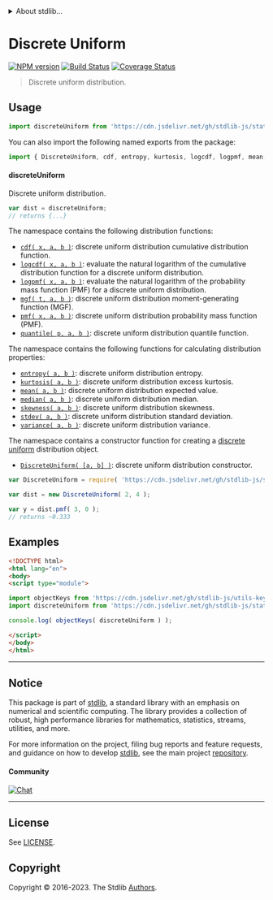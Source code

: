 <!--

@license Apache-2.0

Copyright (c) 2018 The Stdlib Authors.

Licensed under the Apache License, Version 2.0 (the "License");
you may not use this file except in compliance with the License.
You may obtain a copy of the License at

   http://www.apache.org/licenses/LICENSE-2.0

Unless required by applicable law or agreed to in writing, software
distributed under the License is distributed on an "AS IS" BASIS,
WITHOUT WARRANTIES OR CONDITIONS OF ANY KIND, either express or implied.
See the License for the specific language governing permissions and
limitations under the License.

-->


<details>
  <summary>
    About stdlib...
  </summary>
  <p>We believe in a future in which the web is a preferred environment for numerical computation. To help realize this future, we've built stdlib. stdlib is a standard library, with an emphasis on numerical and scientific computation, written in JavaScript (and C) for execution in browsers and in Node.js.</p>
  <p>The library is fully decomposable, being architected in such a way that you can swap out and mix and match APIs and functionality to cater to your exact preferences and use cases.</p>
  <p>When you use stdlib, you can be absolutely certain that you are using the most thorough, rigorous, well-written, studied, documented, tested, measured, and high-quality code out there.</p>
  <p>To join us in bringing numerical computing to the web, get started by checking us out on <a href="https://github.com/stdlib-js/stdlib">GitHub</a>, and please consider <a href="https://opencollective.com/stdlib">financially supporting stdlib</a>. We greatly appreciate your continued support!</p>
</details>

# Discrete Uniform

[![NPM version][npm-image]][npm-url] [![Build Status][test-image]][test-url] [![Coverage Status][coverage-image]][coverage-url] <!-- [![dependencies][dependencies-image]][dependencies-url] -->

> Discrete uniform distribution.



<section class="usage">

## Usage

```javascript
import discreteUniform from 'https://cdn.jsdelivr.net/gh/stdlib-js/stats-base-dists-discrete-uniform@esm/index.mjs';
```

You can also import the following named exports from the package:

```javascript
import { DiscreteUniform, cdf, entropy, kurtosis, logcdf, logpmf, mean, median, mgf, pmf, quantile, skewness, stdev, variance } from 'https://cdn.jsdelivr.net/gh/stdlib-js/stats-base-dists-discrete-uniform@esm/index.mjs';
```

#### discreteUniform

Discrete uniform distribution.

```javascript
var dist = discreteUniform;
// returns {...}
```

The namespace contains the following distribution functions:

<!-- <toc pattern="*+(cdf|pmf|mgf|quantile)*"> -->

<div class="namespace-toc">

-   <span class="signature">[`cdf( x, a, b )`][@stdlib/stats/base/dists/discrete-uniform/cdf]</span><span class="delimiter">: </span><span class="description">discrete uniform distribution cumulative distribution function.</span>
-   <span class="signature">[`logcdf( x, a, b )`][@stdlib/stats/base/dists/discrete-uniform/logcdf]</span><span class="delimiter">: </span><span class="description">evaluate the natural logarithm of the cumulative distribution function for a discrete uniform distribution.</span>
-   <span class="signature">[`logpmf( x, a, b )`][@stdlib/stats/base/dists/discrete-uniform/logpmf]</span><span class="delimiter">: </span><span class="description">evaluate the natural logarithm of the probability mass function (PMF) for a discrete uniform distribution.</span>
-   <span class="signature">[`mgf( t, a, b )`][@stdlib/stats/base/dists/discrete-uniform/mgf]</span><span class="delimiter">: </span><span class="description">discrete uniform distribution moment-generating function (MGF).</span>
-   <span class="signature">[`pmf( x, a, b )`][@stdlib/stats/base/dists/discrete-uniform/pmf]</span><span class="delimiter">: </span><span class="description">discrete uniform distribution probability mass function (PMF).</span>
-   <span class="signature">[`quantile( p, a, b )`][@stdlib/stats/base/dists/discrete-uniform/quantile]</span><span class="delimiter">: </span><span class="description">discrete uniform distribution quantile function.</span>

</div>

<!-- </toc> -->

The namespace contains the following functions for calculating distribution properties:

<!-- <toc pattern="*+(entropy|kurtosis|mean|median|mode|skewness|stdev|variance)*"> -->

<div class="namespace-toc">

-   <span class="signature">[`entropy( a, b )`][@stdlib/stats/base/dists/discrete-uniform/entropy]</span><span class="delimiter">: </span><span class="description">discrete uniform distribution entropy.</span>
-   <span class="signature">[`kurtosis( a, b )`][@stdlib/stats/base/dists/discrete-uniform/kurtosis]</span><span class="delimiter">: </span><span class="description">discrete uniform distribution excess kurtosis.</span>
-   <span class="signature">[`mean( a, b )`][@stdlib/stats/base/dists/discrete-uniform/mean]</span><span class="delimiter">: </span><span class="description">discrete uniform distribution expected value.</span>
-   <span class="signature">[`median( a, b )`][@stdlib/stats/base/dists/discrete-uniform/median]</span><span class="delimiter">: </span><span class="description">discrete uniform distribution median.</span>
-   <span class="signature">[`skewness( a, b )`][@stdlib/stats/base/dists/discrete-uniform/skewness]</span><span class="delimiter">: </span><span class="description">discrete uniform distribution skewness.</span>
-   <span class="signature">[`stdev( a, b )`][@stdlib/stats/base/dists/discrete-uniform/stdev]</span><span class="delimiter">: </span><span class="description">discrete uniform distribution standard deviation.</span>
-   <span class="signature">[`variance( a, b )`][@stdlib/stats/base/dists/discrete-uniform/variance]</span><span class="delimiter">: </span><span class="description">discrete uniform distribution variance.</span>

</div>

<!-- </toc> -->

The namespace contains a constructor function for creating a [discrete uniform][discrete-uniform-distribution] distribution object.

<!-- <toc pattern="*ctor*"> -->

<div class="namespace-toc">

-   <span class="signature">[`DiscreteUniform( [a, b] )`][@stdlib/stats/base/dists/discrete-uniform/ctor]</span><span class="delimiter">: </span><span class="description">discrete uniform distribution constructor.</span>

</div>

<!-- </toc> -->

```javascript
var DiscreteUniform = require( 'https://cdn.jsdelivr.net/gh/stdlib-js/stats-base-dists-discrete-uniform' ).DiscreteUniform;

var dist = new DiscreteUniform( 2, 4 );

var y = dist.pmf( 3, 0 );
// returns ~0.333
```

</section>

<!-- /.usage -->

<section class="examples">

## Examples

<!-- TODO: better examples -->

<!-- eslint no-undef: "error" -->

```html
<!DOCTYPE html>
<html lang="en">
<body>
<script type="module">

import objectKeys from 'https://cdn.jsdelivr.net/gh/stdlib-js/utils-keys@esm/index.mjs';
import discreteUniform from 'https://cdn.jsdelivr.net/gh/stdlib-js/stats-base-dists-discrete-uniform@esm/index.mjs';

console.log( objectKeys( discreteUniform ) );

</script>
</body>
</html>
```

</section>

<!-- /.examples -->

<!-- Section for related `stdlib` packages. Do not manually edit this section, as it is automatically populated. -->

<section class="related">

</section>

<!-- /.related -->

<!-- Section for all links. Make sure to keep an empty line after the `section` element and another before the `/section` close. -->


<section class="main-repo" >

* * *

## Notice

This package is part of [stdlib][stdlib], a standard library with an emphasis on numerical and scientific computing. The library provides a collection of robust, high performance libraries for mathematics, statistics, streams, utilities, and more.

For more information on the project, filing bug reports and feature requests, and guidance on how to develop [stdlib][stdlib], see the main project [repository][stdlib].

#### Community

[![Chat][chat-image]][chat-url]

---

## License

See [LICENSE][stdlib-license].


## Copyright

Copyright &copy; 2016-2023. The Stdlib [Authors][stdlib-authors].

</section>

<!-- /.stdlib -->

<!-- Section for all links. Make sure to keep an empty line after the `section` element and another before the `/section` close. -->

<section class="links">

[npm-image]: http://img.shields.io/npm/v/@stdlib/stats-base-dists-discrete-uniform.svg
[npm-url]: https://npmjs.org/package/@stdlib/stats-base-dists-discrete-uniform

[test-image]: https://github.com/stdlib-js/stats-base-dists-discrete-uniform/actions/workflows/test.yml/badge.svg?branch=main
[test-url]: https://github.com/stdlib-js/stats-base-dists-discrete-uniform/actions/workflows/test.yml?query=branch:main

[coverage-image]: https://img.shields.io/codecov/c/github/stdlib-js/stats-base-dists-discrete-uniform/main.svg
[coverage-url]: https://codecov.io/github/stdlib-js/stats-base-dists-discrete-uniform?branch=main

<!--

[dependencies-image]: https://img.shields.io/david/stdlib-js/stats-base-dists-discrete-uniform.svg
[dependencies-url]: https://david-dm.org/stdlib-js/stats-base-dists-discrete-uniform/main

-->

[chat-image]: https://img.shields.io/gitter/room/stdlib-js/stdlib.svg
[chat-url]: https://app.gitter.im/#/room/#stdlib-js_stdlib:gitter.im

[stdlib]: https://github.com/stdlib-js/stdlib

[stdlib-authors]: https://github.com/stdlib-js/stdlib/graphs/contributors

[umd]: https://github.com/umdjs/umd
[es-module]: https://developer.mozilla.org/en-US/docs/Web/JavaScript/Guide/Modules

[deno-url]: https://github.com/stdlib-js/stats-base-dists-discrete-uniform/tree/deno
[umd-url]: https://github.com/stdlib-js/stats-base-dists-discrete-uniform/tree/umd
[esm-url]: https://github.com/stdlib-js/stats-base-dists-discrete-uniform/tree/esm
[branches-url]: https://github.com/stdlib-js/stats-base-dists-discrete-uniform/blob/main/branches.md

[stdlib-license]: https://raw.githubusercontent.com/stdlib-js/stats-base-dists-discrete-uniform/main/LICENSE

[discrete-uniform-distribution]: https://en.wikipedia.org/wiki/Discrete_uniform_distribution

<!-- <toc-links> -->

[@stdlib/stats/base/dists/discrete-uniform/ctor]: https://github.com/stdlib-js/stats-base-dists-discrete-uniform-ctor/tree/esm

[@stdlib/stats/base/dists/discrete-uniform/entropy]: https://github.com/stdlib-js/stats-base-dists-discrete-uniform-entropy/tree/esm

[@stdlib/stats/base/dists/discrete-uniform/kurtosis]: https://github.com/stdlib-js/stats-base-dists-discrete-uniform-kurtosis/tree/esm

[@stdlib/stats/base/dists/discrete-uniform/mean]: https://github.com/stdlib-js/stats-base-dists-discrete-uniform-mean/tree/esm

[@stdlib/stats/base/dists/discrete-uniform/median]: https://github.com/stdlib-js/stats-base-dists-discrete-uniform-median/tree/esm

[@stdlib/stats/base/dists/discrete-uniform/skewness]: https://github.com/stdlib-js/stats-base-dists-discrete-uniform-skewness/tree/esm

[@stdlib/stats/base/dists/discrete-uniform/stdev]: https://github.com/stdlib-js/stats-base-dists-discrete-uniform-stdev/tree/esm

[@stdlib/stats/base/dists/discrete-uniform/variance]: https://github.com/stdlib-js/stats-base-dists-discrete-uniform-variance/tree/esm

[@stdlib/stats/base/dists/discrete-uniform/cdf]: https://github.com/stdlib-js/stats-base-dists-discrete-uniform-cdf/tree/esm

[@stdlib/stats/base/dists/discrete-uniform/logcdf]: https://github.com/stdlib-js/stats-base-dists-discrete-uniform-logcdf/tree/esm

[@stdlib/stats/base/dists/discrete-uniform/logpmf]: https://github.com/stdlib-js/stats-base-dists-discrete-uniform-logpmf/tree/esm

[@stdlib/stats/base/dists/discrete-uniform/mgf]: https://github.com/stdlib-js/stats-base-dists-discrete-uniform-mgf/tree/esm

[@stdlib/stats/base/dists/discrete-uniform/pmf]: https://github.com/stdlib-js/stats-base-dists-discrete-uniform-pmf/tree/esm

[@stdlib/stats/base/dists/discrete-uniform/quantile]: https://github.com/stdlib-js/stats-base-dists-discrete-uniform-quantile/tree/esm

<!-- </toc-links> -->

</section>

<!-- /.links -->
